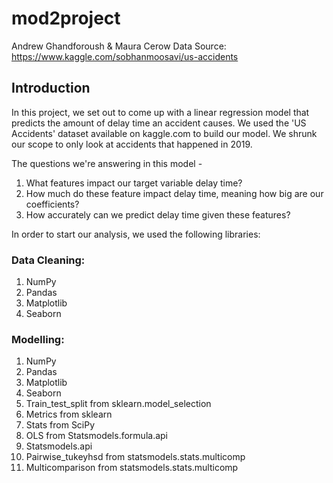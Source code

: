 # mod2project
Andrew Ghandforoush & Maura Cerow
Data Source: https://www.kaggle.com/sobhanmoosavi/us-accidents

## Introduction

In this project, we set out to come up with a linear regression model that predicts the amount of delay time an accident causes. We used the 'US Accidents' dataset available on kaggle.com to build our model. We shrunk our scope to only look at accidents that happened in 2019.

The questions we're answering in this model - 

  1. What features impact our target variable delay time?
  2. How much do these feature impact delay time, meaning how big are our coefficients?
  3. How accurately can we predict delay time given these features?
  
 In order to start our analysis, we used the following libraries:
 
 ### Data Cleaning:
  1. NumPy
  2. Pandas
  3. Matplotlib
  4. Seaborn
  
### Modelling:
  1. NumPy
  2. Pandas
  3. Matplotlib
  3. Seaborn
  4. Train_test_split from sklearn.model_selection
  5. Metrics from sklearn
  6. Stats from SciPy
  7. OLS from Statsmodels.formula.api
  8. Statsmodels.api
  9. Pairwise_tukeyhsd from statsmodels.stats.multicomp
  10. Multicomparison from statsmodels.stats.multicomp
 
